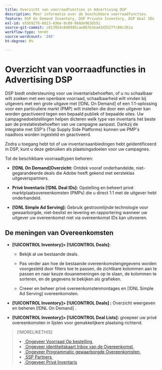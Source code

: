 ```yaml
---
title: Overzicht van voorraadfuncties in Advertising DSP
description: Meer informatie over de beschikbare voorraadfuncties.
feature: DSP On Demand Inventory, DSP Private Inventory, DSP Deal IDs
exl-id: e55b9276-0d13-436e-9c09-968de963d551
source-git-commit: c813954c0489d5cae067b3ea43d3527fc80c261a
workflow-type: tm+mt
source-wordcount: '245'
ht-degree: 0%

---
```


# Overzicht van voorraadfuncties in Advertising DSP

DSP biedt ondersteuning voor uw inventarisbehoeften, of u nu schaalbaar wilt zoeken met een openbare voorraad, schaalbaarheid wilt vinden bij uitgevers met een grote uitgave met [!DNL On Demand] of een 1:1-oplossing voor een particuliere markt (PMP) wilt instellen die door een uitgever kan worden geactiveerd tegen een bepaald publiek of bepaalde sites. Uw campagnedoelstellingen helpen dicteren welk type van inventaris het beste aan de prestatiesbehoeften van uw campagne aanpast. Dankzij de integratie met SSP&#39;s (Top Supply Side Platforms) kunnen uw PMP&#39;s naadloos worden ingesteld en geactiveerd.

Zodra u toegang hebt tot of uw inventarisaanbiedingen hebt geïdentificeerd in DSP, kunt u deze gebruiken als plaatsingsdoelen voor uw campagnes.

Tot de beschikbare voorraadtypen behoren:

* **[!DNL On Demand]Overzicht:** Ontdek vooraf onderhandelde, niet-gegarandeerde deals die Adobe heeft gekend met eersteklas uitgeverspartners.

* **Privé Inventaris [!DNL Deal IDs]:** Opstelling en beheert privé marktplaatsovereenkomsten (PMPs) die u direct 1:1 met de uitgever hebt onderhandeld.

* **[!DNL Simple Ad Serving]:** Gebruik gestroomlijnde technologie voor gewaarborgde, niet-beslist en levering en rapportering wanneer uw uitgever uw overeenkomst niet via overeenkomst IDs kan uitvoeren.

## De meningen van Overeenkomsten

* **[!UICONTROL Inventory]> [!UICONTROL Deals]:**

   * Bekijk al uw bestaande deals.

   * Pas verder aan hoe de bestaande overeenkomstengegevens worden voorgesteld door filters toe te passen, de zichtbare kolommen aan te passen en naar keuze douanemeningen op te slaan, de kolommen te sorteren, en de gegevens te bekijken als grafieken.

   * Creeer en beheer privé overeenkomstenmontages en [!DNL Simple Ad Serving] overeenkomsten.

* **[!UICONTROL Inventory]> [!UICONTROL Deals] :** Overzicht weergeven en beheren [!DNL On Demand] .

* **[!UICONTROL Inventory]> [!UICONTROL Deal Lists]:** groepeer uw privé overeenkomsten in lijsten voor gemakkelijkere plaatsing richtend.

>[!MORELIKETHIS]
>
>* [&#x200B; Ongeveer Voorraad Op bestelling &#x200B;](on-demand-inventory-about.md)
>* [&#x200B; Ongeveer identiteitskaart Inbox van de Overeenkomst &#x200B;](deal-id-inbox-about.md)
>* [&#x200B; Ongeveer Programmatic gewaarborgde Overeenkomsten &#x200B;](programmatic-guaranteed-about.md)
>* [&#x200B; SSP Partners &#x200B;](ssp-partners.md)
>* [&#x200B; Ongeveer Privé Inventaris &#x200B;](private-inventory-about.md)
